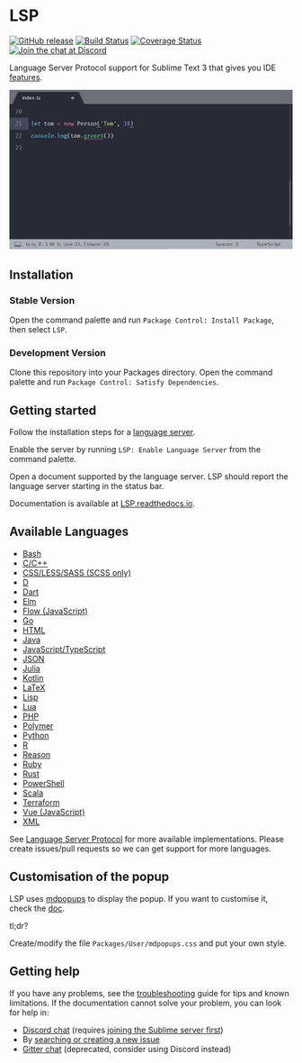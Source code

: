 # LSP

[![GitHub release](https://img.shields.io/github/release/tomv564/LSP.svg)](https://github.com/tomv564/LSP/releases)
[![Build Status](https://travis-ci.org/tomv564/LSP.svg?branch=master)](https://travis-ci.org/tomv564/LSP)
[![Coverage Status](https://coveralls.io/repos/github/tomv564/LSP/badge.svg?branch=master)](https://coveralls.io/github/tomv564/LSP?branch=master)
[![Join the chat at Discord](https://img.shields.io/discord/280102180189634562)](https://discordapp.com/channels/280102180189634562/645268178397560865)

Language Server Protocol support for Sublime Text 3 that gives you IDE [features](https://lsp.readthedocs.io/en/latest/#features).

![diagnostics screen-shot](docs/images/showcase.gif "TypeScript Server Example")

## Installation

### Stable Version

Open the command palette and run `Package Control: Install Package`, then select `LSP`.


### Development Version

Clone this repository into your Packages directory. Open the command palette and run `Package Control: Satisfy Dependencies`.


## Getting started

Follow the installation steps for a <a href="#available_languages">language server</a>.

Enable the server by running `LSP: Enable Language Server` from the command palette.

Open a document supported by the language server. LSP should report the language server starting in the status bar.

Documentation is available at [LSP.readthedocs.io](https://LSP.readthedocs.io).

## Available Languages <a name="available_languages"></a>
* [Bash](https://lsp.readthedocs.io/en/latest/#bash)
* [C/C++](https://lsp.readthedocs.io/en/latest/#clangd)
* [CSS/LESS/SASS (SCSS only)](https://lsp.readthedocs.io/en/latest/#css)
* [D](https://lsp.readthedocs.io/en/latest/#d)
* [Dart](https://lsp.readthedocs.io/en/latest/#dart)
* [Elm](https://lsp.readthedocs.io/en/latest/#elm)
* [Flow (JavaScript)](https://lsp.readthedocs.io/en/latest/#flow)
* [Go](https://lsp.readthedocs.io/en/latest/#go)
* [HTML](https://lsp.readthedocs.io/en/latest/#html)
* [Java](https://lsp.readthedocs.io/en/latest/#java)
* [JavaScript/TypeScript](https://lsp.readthedocs.io/en/latest/#typescript)
* [JSON](https://lsp.readthedocs.io/en/latest/#json)
* [Julia](https://lsp.readthedocs.io/en/latest/#julia)
* [Kotlin](https://lsp.readthedocs.io/en/latest/#kotlin)
* [LaTeX](https://lsp.readthedocs.io/en/latest/#latex)
* [Lisp](https://lsp.readthedocs.io/en/latest/#lisp)
* [Lua](https://lsp.readthedocs.io/en/latest/#lua)
* [PHP](https://lsp.readthedocs.io/en/latest/#php)
* [Polymer](https://lsp.readthedocs.io/en/latest/#polymer)
* [Python](https://lsp.readthedocs.io/en/latest/#python)
* [R](https://lsp.readthedocs.io/en/latest/#r)
* [Reason](https://lsp.readthedocs.io/en/latest/#reason)
* [Ruby](https://lsp.readthedocs.io/en/latest/#ruby)
* [Rust](https://lsp.readthedocs.io/en/latest/#rust)
* [PowerShell](https://lsp.readthedocs.io/en/latest/#powershell)
* [Scala](https://lsp.readthedocs.io/en/latest/#scala)
* [Terraform](https://lsp.readthedocs.io/en/latest/#terraform)
* [Vue (JavaScript)](https://lsp.readthedocs.io/en/latest/#vue)
* [XML](https://lsp.readthedocs.io/en/latest/#xml)

See [Language Server Protocol](https://microsoft.github.io/language-server-protocol/implementors/servers/) for more available implementations. Please create issues/pull requests so we can get support for more languages.

## Customisation of the popup

LSP uses [mdpopups](https://github.com/facelessuser/sublime-markdown-popups) to display the popup. If you want to customise it, check the [doc](http://facelessuser.github.io/sublime-markdown-popups/).

tl;dr?

Create/modify the file `Packages/User/mdpopups.css` and put your own style.

## Getting help

If you have any problems, see the [troubleshooting](https://lsp.readthedocs.io/en/latest/#troubleshooting) guide for tips and known limitations. If the documentation cannot solve your problem, you can look for help in:
 - [Discord chat](https://discordapp.com/channels/280102180189634562/645268178397560865) (requires [joining the Sublime server first](https://discord.gg/D43Pecu))
 - By [searching or creating a new issue](https://github.com/tomv564/LSP/issues)
 - [Gitter chat](https://gitter.im/SublimeLSP) (deprecated, consider using Discord instead)
